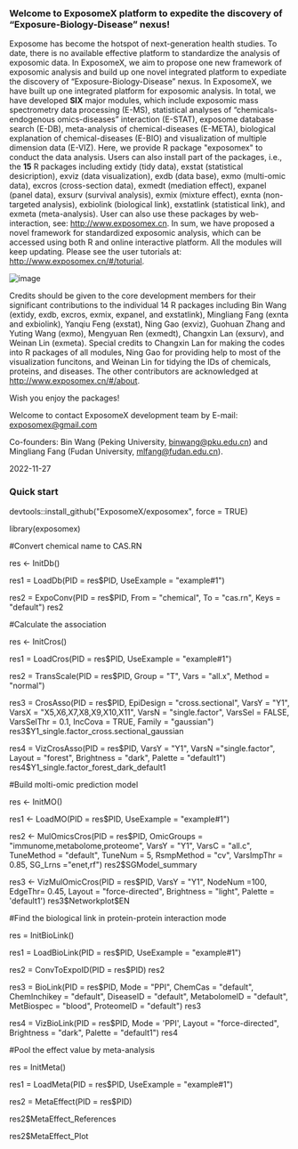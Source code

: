 ### Welcome to ExposomeX platform to expedite the discovery of “Exposure-Biology-Disease” nexus!
Exposome has become the hotspot of next-generation health studies. To date, there is no available effective platform to standardize the analysis of exposomic data. In ExposomeX, we aim to propose one new framework of exposomic analysis and build up one novel integrated platform to expediate the discovery of “Exposure-Biology-Disease” nexus. In ExposomeX, we have built up one integrated platform for exposomic analysis. In total, we have developed **SIX** major modules, which include exposomic mass spectrometry data processing (E-MS), statistical analyses of “chemicals-endogenous omics-diseases” interaction (E-STAT), exposome database search (E-DB), meta-analysis of chemical-diseases (E-META), biological explanation of chemical-diseases (E-BIO) and visualization of multiple dimension data (E-VIZ). Here, we provide R package "exposomex" to conduct the data analysis. Users can also install part of the packages, i.e., the **15** R packages including extidy (tidy data), exstat (statistical desicription), exviz (data visualization), exdb (data base), exmo (multi-omic data), excros (cross-section data), exmedt (mediation effect), expanel (panel data), exsurv (survival analysis), exmix (mixture effect), exnta (non-targeted analysis), exbiolink (biological link), exstatlink (statistical link), and exmeta (meta-analysis). User can also use these packages by web-interaction, see: http://www.exposomex.cn. In sum, we have proposed a novel framework for standardized exposomic analysis, which can be accessed using both R and online interactive platform. All the modules will keep updating. Please see the user tutorials at: http://www.exposomex.cn/#/toturial.

![image](https://user-images.githubusercontent.com/108805912/207656593-da8063d3-e527-42cb-ba4b-e2a078d356b7.png)

Credits should be given to the core development members for their significant contributions to the individual 14 R packages including Bin Wang (extidy, exdb, excros, exmix, expanel, and exstatlink), Mingliang Fang (exnta and exbiolink), Yanqiu Feng (exstat), Ning Gao (exviz), Guohuan Zhang and Yuting Wang (exmo), Mengyuan Ren (exmedt), Changxin Lan (exsurv), and Weinan Lin (exmeta). Special credits to Changxin Lan for making the codes into R packages of all modules, Ning Gao for providing help to most of the visualization funcitons, and Weinan Lin for tidying the IDs of chemicals, proteins, and diseases. The other contributors are acknowledged at http://www.exposomex.cn/#/about.
  
Wish you enjoy the packages!
  
Welcome to contact ExposomeX development team by E-mail: exposomex@gmail.com

Co-founders: Bin Wang (Peking University, binwang@pku.edu.cn) and Mingliang Fang (Fudan University, mlfang@fudan.edu.cn). 

2022-11-27


### **Quick start** 

devtools::install_github("ExposomeX/exposomex", force = TRUE)

library(exposomex)

#Convert chemical name to CAS.RN

res <- InitDb()

res1 = LoadDb(PID = res$PID, 
              UseExample = "example#1")

res2 = ExpoConv(PID = res$PID,
                From = "chemical",
                To = "cas.rn",
                Keys = "default")
res2

#Calculate the association

res <- InitCros()

res1 = LoadCros(PID = res$PID,
                UseExample = "example#1")

res2 = TransScale(PID = res$PID, 
                  Group = "T", 
                  Vars = "all.x", 
                  Method = "normal")

res3 = CrosAsso(PID = res$PID,
                EpiDesign = "cross.sectional", 
                VarsY = "Y1",
                VarsX = "X5,X6,X7,X8,X9,X10,X11", 
                VarsN = "single.factor",
                VarsSel = FALSE, 
                VarsSelThr = 0.1, 
                IncCova = TRUE, 
                Family = "gaussian")
res3$Y1_single.factor_cross.sectional_gaussian

res4 = VizCrosAsso(PID = res$PID,
                   VarsY = "Y1",
                   VarsN ="single.factor",
                   Layout = "forest",
                   Brightness = "dark",
                   Palette = "default1")
res4$Y1_single.factor_forest_dark_default1 

#Build molti-omic prediction model

res <- InitMO()

res1 <- LoadMO(PID = res$PID, 
               UseExample = "example#1")

res2 <- MulOmicsCros(PID = res$PID, 
                     OmicGroups = "immunome,metabolome,proteome",
                     VarsY = "Y1", 
                     VarsC = "all.c", 
                     TuneMethod = "default", 
                     TuneNum = 5, 
                     RsmpMethod = "cv",
                     VarsImpThr = 0.85,
                     SG_Lrns ="enet,rf")
res2$SGModel_summary

res3 <- VizMulOmicCros(PID = res$PID, 
                       VarsY = "Y1", 
                       NodeNum =100,
                       EdgeThr= 0.45,
                       Layout = "force-directed",
                       Brightness = "light",
                       Palette = 'default1')
res3$Networkplot$EN

#Find the biological link in protein-protein interaction mode

res = InitBioLink()

res1 = LoadBioLink(PID = res$PID,
                   UseExample = "example#1")

res2 = ConvToExpoID(PID = res$PID)
res2

res3 = BioLink(PID = res$PID, 
               Mode = "PPI", 
               ChemCas = "default",
               ChemInchikey = "default",
               DiseaseID = "default",
               MetabolomeID = "default",
               MetBiospec = "blood", 
               ProteomeID = "default")
res3

res4 = VizBioLink(PID = res$PID, 
                  Mode = 'PPI', 
                  Layout = "force-directed",
                  Brightness = "dark", 
                  Palette = "default1")
res4

#Pool the effect value by meta-analysis

res = InitMeta()

res1 = LoadMeta(PID = res$PID,
                UseExample = "example#1")

res2 = MetaEffect(PID = res$PID)

res2$MetaEffect_References

res2$MetaEffect_Plot
